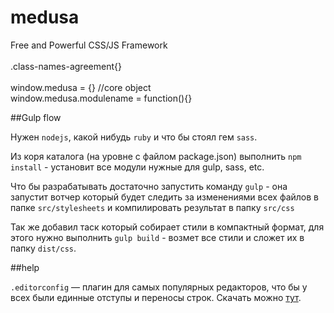 medusa
======

Free and Powerful CSS/JS Framework<br>
<br>
.class-names-agreement{}<br>
<br>
window.medusa = {} //core object<br>
window.medusa.modulename = function(){}


##Gulp flow

Нужен `nodejs`, какой нибудь `ruby` и что бы стоял гем `sass`.

Из коря каталога (на уровне с файлом package.json) выполнить `npm install` - установит все модули нужные для gulp, sass, etc.

Что бы разрабатывать достаточно запустить команду `gulp` - она запустит вотчер который будет следить за изменениями всех файлов в папке `src/stylesheets` и компилировать результат в папку `src/css`

Так же добавил таск который собирает стили в компактный формат, для этого нужно выполнить `gulp build` - возмет все стили и сложет их в папку `dist/css`. 

##help

`.editorconfig` — плагин для самых популярных редакторов, что бы у всех были единные отступы и переносы строк. Скачать можно [тут](http://editorconfig.org/).

